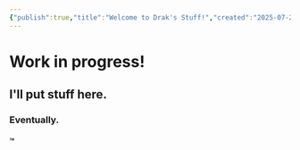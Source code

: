 ```yaml
---
{"publish":true,"title":"Welcome to Drak's Stuff!","created":"2025-07-29T18:18:45.239-04:00","modified":"2025-07-29T21:13:25.712-04:00","published":"2025-07-29T21:13:25.712-04:00","cssclasses":""}
---
```




# Work in progress!

## I'll put stuff here.

### Eventually.

#### ™